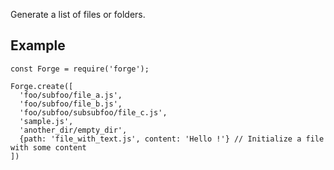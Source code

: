 Generate a list of files or folders.

## Example

```
const Forge = require('forge');

Forge.create([
  'foo/subfoo/file_a.js',
  'foo/subfoo/file_b.js',
  'foo/subfoo/subsubfoo/file_c.js',
  'sample.js',
  'another_dir/empty_dir',
  {path: 'file_with_text.js', content: 'Hello !'} // Initialize a file with some content
])
```
